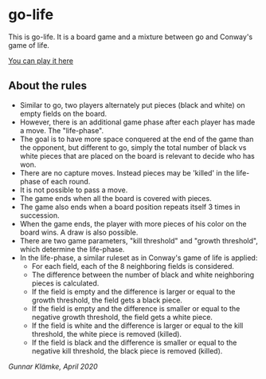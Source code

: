 # go-life

This is go-life. It is a board game and a mixture between go and Conway's game of life.

[You can play it here](https://mancomb.github.io/go-life/index.html)

## About the rules
- Similar to go, two players alternately put pieces (black and white) on empty fields on the board.
- However, there is an additional game phase after each player has made a move. The "life-phase". 
- The goal is to have more space conquered at the end of the game than the opponent, but different to go, simply the total number of black vs white pieces that are placed on the board is relevant to decide who has won. 
- There are no capture moves. Instead pieces may be 'killed' in the life-phase of each round.
- It is not possible to pass a move.
- The game ends when all the board is covered with pieces.
- The game also ends when a board position repeats itself 3 times in succession.
- When the game ends, the player with more pieces of his color on the board wins. A draw is also possible.
- There are two game parameters, "kill threshold" and "growth threshold", which determine the life-phase.
- In the life-phase, a similar ruleset as in Conway's game of life is applied:
  - For each field, each of the 8 neighboring fields is considered.
  - The difference between the number of black and white neighboring pieces is calculated.
  - If the field is empty and the difference is larger or equal to the growth threshold, the field gets a black piece.
  - If the field is empty and the difference is smaller or equal to the negative growth threshold, the field gets a white piece.
  - If the field is white and the difference is larger or equal to the kill threshold, the white piece is removed (killed).
  - If the field is black and the difference is smaller or equal to the negative kill threshold, the black piece is removed (killed).
  
  
*Gunnar Klämke, April 2020*
